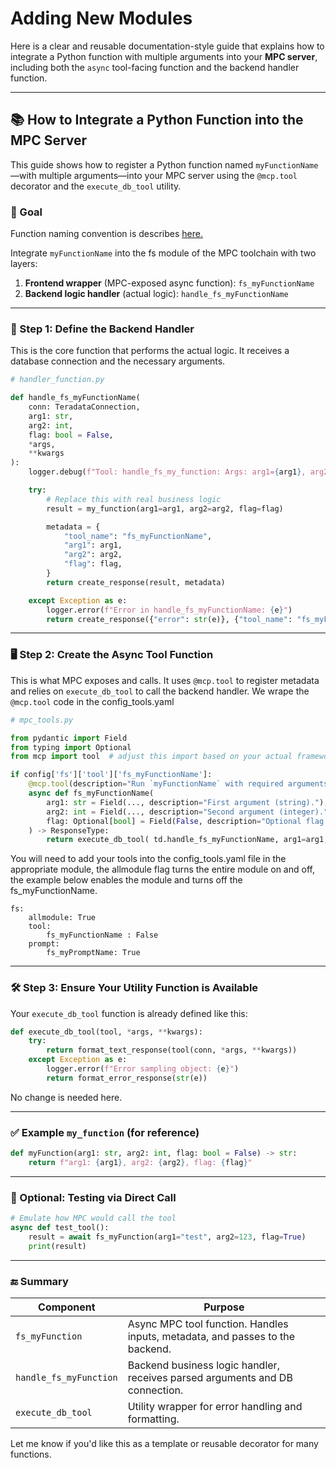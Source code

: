# Adding New Modules

Here is a clear and reusable documentation-style guide that explains how to integrate a Python function with multiple arguments into your **MPC server**, including both the `async` tool-facing function and the backend handler function.

---

## 📚 How to Integrate a Python Function into the MPC Server

This guide shows how to register a Python function named `myFunctionName`—with multiple arguments—into your MPC server using the `@mcp.tool` decorator and the `execute_db_tool` utility.

### 🎯 Goal

Function naming convention is describes [here.](DEVELOPER_GUIDE.md#toolpromptresource-naming-convention)

Integrate `myFunctionName` into the fs module of the MPC toolchain with two layers:

1. **Frontend wrapper** (MPC-exposed async function): `fs_myFunctionName`
2. **Backend logic handler** (actual logic): `handle_fs_myFunctionName`

---

### 🧩 Step 1: Define the Backend Handler

This is the core function that performs the actual logic. It receives a database connection and the necessary arguments.

```python
# handler_function.py

def handle_fs_myFunctionName(
    conn: TeradataConnection, 
    arg1: str, 
    arg2: int, 
    flag: bool = False, 
    *args, 
    **kwargs
):
    logger.debug(f"Tool: handle_fs_my_function: Args: arg1={arg1}, arg2={arg2}, flag={flag}")

    try:
        # Replace this with real business logic
        result = my_function(arg1=arg1, arg2=arg2, flag=flag)

        metadata = {
            "tool_name": "fs_myFunctionName",
            "arg1": arg1,
            "arg2": arg2,
            "flag": flag,
        }
        return create_response(result, metadata)

    except Exception as e:
        logger.error(f"Error in handle_fs_myFunctionName: {e}")
        return create_response({"error": str(e)}, {"tool_name": "fs_myFunctionName"})
```

---

### 🖥️ Step 2: Create the Async Tool Function

This is what MPC exposes and calls. It uses `@mcp.tool` to register metadata and relies on `execute_db_tool` to call the backend handler. We wrape the `@mcp.tool` code in the config_tools.yaml 

```python
# mpc_tools.py

from pydantic import Field
from typing import Optional
from mcp import tool  # adjust this import based on your actual framework

if config['fs']['tool']['fs_myFunctionName']:
    @mcp.tool(description="Run `myFunctionName` with required arguments `arg1`, `arg2`, and optional `flag`.")
    async def fs_myFunctionName(
        arg1: str = Field(..., description="First argument (string)."),
        arg2: int = Field(..., description="Second argument (integer)."),
        flag: Optional[bool] = Field(False, description="Optional flag (boolean)."),
    ) -> ResponseType:
        return execute_db_tool( td.handle_fs_myFunctionName, arg1=arg1, arg2=arg2, flag=flag)
```

You will need to add your tools into the config_tools.yaml file in the appropriate module, the allmodule flag turns the entire module on and off, the example below enables the module and turns off the fs_myFunctionName.

```
fs: 
    allmodule: True
    tool:
        fs_myFunctionName : False
    prompt:
        fs_myPromptName: True
```


---

### 🛠️ Step 3: Ensure Your Utility Function is Available

Your `execute_db_tool` function is already defined like this:

```python
def execute_db_tool(tool, *args, **kwargs):
    try:
        return format_text_response(tool(conn, *args, **kwargs))
    except Exception as e:
        logger.error(f"Error sampling object: {e}")
        return format_error_response(str(e))
```

No change is needed here.

---

### ✅ Example `my_function` (for reference)

```python
def myFunction(arg1: str, arg2: int, flag: bool = False) -> str:
    return f"arg1: {arg1}, arg2: {arg2}, flag: {flag}"
```

---

### 🧪 Optional: Testing via Direct Call

```python
# Emulate how MPC would call the tool
async def test_tool():
    result = await fs_myFunction(arg1="test", arg2=123, flag=True)
    print(result)
```

---

### 🔚 Summary

| Component                   | Purpose                                                                       |
| --------------------------- | ----------------------------------------------------------------------------- |
| `fs_myFunction`             | Async MPC tool function. Handles inputs, metadata, and passes to the backend. |
| `handle_fs_myFunction`      | Backend business logic handler, receives parsed arguments and DB connection.  |
| `execute_db_tool`           | Utility wrapper for error handling and formatting.                            |

Let me know if you'd like this as a template or reusable decorator for many functions. 